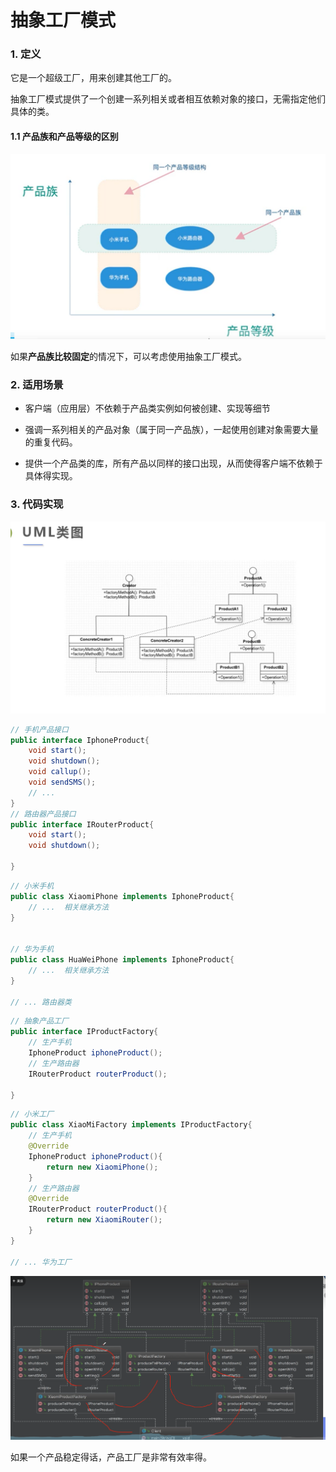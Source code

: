 # 抽象工厂模式

### 1. 定义

它是一个超级工厂，用来创建其他工厂的。

抽象工厂模式提供了一个创建一系列相关或者相互依赖对象的接口，无需指定他们具体的类。

#### 1.1 产品族和产品等级的区别

![](assets/2022-06-29-21-46-43-image.png)

如果**产品族比较固定**的情况下，可以考虑使用抽象工厂模式。

### 2. 适用场景

- 客户端（应用层）不依赖于产品类实例如何被创建、实现等细节

- 强调一系列相关的产品对象（属于同一产品族），一起使用创建对象需要大量的重复代码。

- 提供一个产品类的库，所有产品以同样的接口出现，从而使得客户端不依赖于具体得实现。

### 3. 代码实现

![](assets/2022-06-30-10-36-01-image.png)

```java
// 手机产品接口
public interface IphoneProduct{
    void start();    
    void shutdown();
    void callup();
    void sendSMS();
    // ...
}
// 路由器产品接口
public interface IRouterProduct{
    void start();    
    void shutdown();

}
```

```java
// 小米手机
public class XiaomiPhone implements IphoneProduct{
    // ...  相关继承方法
}


// 华为手机
public class HuaWeiPhone implements IphoneProduct{
    // ...  相关继承方法
}

// ... 路由器类
```

```java
// 抽象产品工厂
public interface IProductFactory{
    // 生产手机
    IphoneProduct iphoneProduct();
    // 生产路由器
    IRouterProduct routerProduct();

}
```

```java
// 小米工厂
public class XiaoMiFactory implements IProductFactory{
    // 生产手机
    @Override
    IphoneProduct iphoneProduct(){
        return new XiaomiPhone();
    }
    // 生产路由器
    @Override
    IRouterProduct routerProduct(){
        return new XiaomiRouter();
    }
}

// ... 华为工厂
```

![](assets/2022-07-03-13-45-09-image.png)

如果一个产品稳定得话，产品工厂是非常有效率得。
